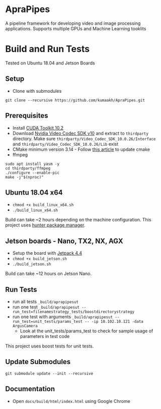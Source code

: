 
# ApraPipes
A pipeline framework for developing video and image processing applications. Supports multiple GPUs and Machine Learning tooklits

# Build and Run Tests
Tested on Ubuntu 18.04 and Jetson Boards

## Setup
* Clone with submodules
```
git clone --recursive https://github.com/kumaakh/ApraPipes.git
```

## Prerequisites
* Install [CUDA Toolkit 10.2](https://developer.nvidia.com/cuda-10.2-download-archive?target_os=Linux&target_arch=x86_64&target_distro=Ubuntu&target_version=1804)
* Download [Nvidia Video Codec SDK v10](https://developer.nvidia.com/designworks/video_codec_sdk/downloads/v10) and extract to `thirdparty` directory. Make sure `thirdparty/Video_Codec_SDK_10.0.26/Interface` and `thirdparty/Video_Codec_SDK_10.0.26/Lib` exist
* CMake minimum version 3.14 - Follow [this article](https://anglehit.com/how-to-install-the-latest-version-of-cmake-via-command-line/) to update cmake
* ffmpeg
```
sudo apt install yasm -y
cd thirdparty/ffmpeg
./configure --enable-pic
make -j"$(nproc)"
```

## Ubuntu 18.04 x64

* `chmod +x build_linux_x64.sh`
* `./build_linux_x64.sh`

Build can take ~2 hours depending on the machine configuration.
This project uses [hunter package manager](https://github.com/cpp-pm/hunter).

## Jetson boards - Nano, TX2, NX, AGX
* Setup the board with [Jetpack 4.4](https://docs.nvidia.com/sdk-manager/install-with-sdkm-jetson/index.html)
* `chmod +x build_jetson.sh`
* `./build_jetson.sh`

Build can take ~12 hours on Jetson Nano. 

## Run Tests
* run all tests  `_build/aprapipesut`
* run one test `_build/aprapipesut --run_test=filenamestrategy_tests/boostdirectorystrategy`
* run one test with arguments `_build/aprapipesut --run_test=unit_tests/params_test -- -ip 10.102.10.121 -data ArgusCamera`
  * Look at the unit_tests/params_test to check for sample usage of parameters in test code

This project uses boost tests for unit tests.

## Update Submodules
```
git submodule update --init --recursive
```

## Documentation
* Open `docs/build/html/index.html` using Google Chrome

